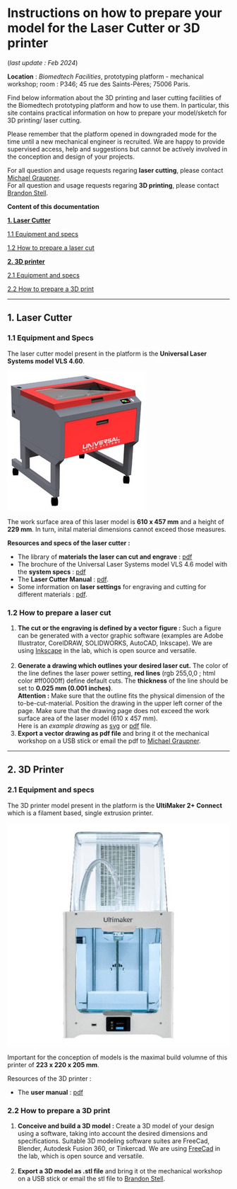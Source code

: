 # Instructions on how to prepare your model for the Laser Cutter or 3D printer

(*last update : Feb 2024*)

**Location** : *Biomedtech Facilities*, prototyping platform - mechanical workshop; room : P346; 45 rue des Saints-Pères; 75006 Paris.

Find below information about the 3D printing and  laser cutting facilities of the Biomedtech prototyping platform and how to use them. In particular, this site contains practical information on how to prepare your model/sketch for 3D printing/ laser cutting. 

Please remember that the platform opened in downgraded mode for the time until a new mechanical engineer is recruited. We are happy to provide supervised access, help and suggestions but cannot be actively involved in the conception and design of your projects. 

For all question and usage requests regaring **laser cutting**, please contact [Michael Graupner](mailto:michael.graupner@u-paris.fr). <br>
For all question and usage requests regaring **3D printing**, please contact [Brandon Stell](mailto:brandon.stell@u-paris.fr).

**Content of this documentation**

[**1. Laser Cutter**](#1-laser-cutter)

[1.1 Equipment and specs](#11-equipment-and-specs)

[1.2 How to prepare a laser cut](#12-how-to-prepare-a-laser-cut)

[**2. 3D printer**](#2-3d-printer)

[2.1 Equipment and specs](#21-equipment-and-specs)

[2.2 How to prepare a 3D print](#22-how-to-prepare-a-3d-print)



-----

## 1. Laser Cutter

### 1.1 Equipment and Specs

The laser cutter model present in the platform is the **Universal Laser Systems model VLS 4.60**. 

![Universal Laser Systems model VLS 4.60](misc/laser-img.jpg)

The work surface area of this laser model is  **610 x 457 mm** and a height of **229 mm**. In turn, inital material dimensions cannot exceed those measures. 

**Resources and specs of the laser cutter :** <br> 

* The library of **materials the laser can cut and engrave** :  [pdf](https://www.ulsinc.com/material/materials-library)
* The brochure of the Universal Laser Systems model VLS 4.6 model with the **system specs** : [pdf](misc/Brochure_ULS_VLS4.60.pdf)
* The **Laser Cutter Manual** : [pdf](misc/VLS460_Laser_Cutter_Manual.pdf). 
* Some information on **laser settings** for engraving and cutting for different materials : [pdf](misc/Universal-Laser-Engraver-Settings-1_13_2020.pdf).  



### 1.2 How to prepare a laser cut

1. **The cut or the engraving is defined by a vector figure :** Such a figure can be generated with a vector graphic software (examples are Adobe Illustrator, CorelDRAW, SOLIDWORKS, AutoCAD, Inkscape). We are using [Inkscape](https://inkscape.org/) in the lab, which is open source and versatile. <br><br>
2. **Generate a drawing which outlines your desired laser cut.** The color of the line defines the laser power setting, **red lines** (rgb 255,0,0 ; html color #ff0000ff) define default cuts. The **thickness** of the line should be set to **0.025 mm (0.001 inches)**. <br> **Attention :** Make sure that the outline fits the physical dimension of the to-be-cut-material. Position the drawing in the upper left corner of the page. Make sure that the drawing page does not exceed the work surface area of the laser model (610 x 457 mm). <br>
   Here is an *example drawing* as [svg](misc/mirrorShape.svg) or [pdf](misc/mirrorShape.pdf) file. 
3. **Export a vector drawing as pdf file** and bring it ot the mechanical workshop on a USB stick or email the pdf to [Michael Graupner](mailto:michael.graupner@u-paris.fr). 

----

## 2. 3D Printer

### 2.1 Equipment and specs

The 3D printer  model present in the platform is the **UltiMaker 2+ Connect** which is a filament based, single extrusion printer. 

![UltiMaker 2+ Connect](misc/printer-img.png)

Important for the conception of models is the maximal build volumne of this printer of **223 x 220 x 205 mm**. 


Resources of the 3D printer : <br> 

* The **user manual** :  [pdf](misc/EN%20-%20Ultimaker%202%20Connect%20-%20User%20manual.pdf)

### 2.2 How to prepare a 3D print

1. **Conceive and build a 3D model :** Create a 3D model of your design using a software, taking into account the desired dimensions and specifications. Suitable 3D modeling software suites are FreeCad, Blender, Autodesk Fusion 360, or Tinkercad. We are using [FreeCad](https://www.freecad.org/) in the lab, which is open source and versatile. <br><br>
2. **Export a 3D model as .stl file** and bring it ot the mechanical workshop on a USB stick or email the stl file to [Brandon Stell](mailto:brandon.stell@u-paris.fr). 


